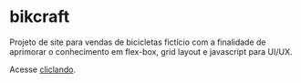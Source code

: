 # bikcraft

<p>Projeto de site para vendas de bicicletas fictício com a finalidade de aprimorar o conhecimento em flex-box, grid layout e javascript para UI/UX.</p>
<p>Acesse <a href="https://murilothom.github.io/bikcraft/index.html" target="_blank">cliclando</a>.</p>
